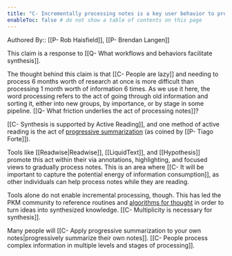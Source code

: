 ```yaml
---
title: "C- Incrementally processing notes is a key user behavior to promote synthesis"
enableToc: false # do not show a table of contents on this page
---
```

Authored By:: [[P- Rob Haisfield]], [[P- Brendan Langen]]

This claim is a response to [[Q- What workflows and behaviors facilitate synthesis]].

The thought behind this claim is that [[C- People are lazy]] and needing to process 6 months worth of research at once is more difficult than processing 1 month worth of information 6 times. As we use it here, the word processing refers to the act of going through old information and sorting it, either into new groups, by importance, or by stage in some pipeline. [[Q- What friction underlies the act of processing notes]]? 

[[C- Synthesis is supported by Active Reading]], and one method of active reading is the act of [progressive summarization](https://fortelabs.co/blog/progressive-summarization-a-practical-technique-for-designing-discoverable-notes/) (as coined by [[P- Tiago Forte]]). 

Tools like [[Readwise|Readwise]], [[LiquidText]], and [[Hypothesis]] promote this act within their via annotations, highlighting, and focused views to gradually process notes. This is an area where [[C- It will be important to capture the potential energy of information consumption]], as other individuals can help process notes while they are reading.

Tools alone do not enable incremental processing, though. This has led the PKM community to reference routines and [algorithms for thought](https://www.cortexfutura.com/getting-started-algorithms-of-thought/) in order to turn ideas into synthesized knowledge. [[C- Multiplicity is necessary for synthesis]].

Many people will [[C- Apply progressive summarization to your own notes|progressively summarize their own notes]]. [[C- People process complex information in multiple levels and stages of processing]]. 
